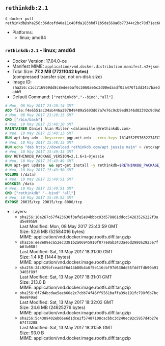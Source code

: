 ## `rethinkdb:2.1`

```console
$ docker pull rethinkdb@sha256:36dcefd40a11c40fda183bbd71b5da568a6b77344c2bc70d71ec686e44f23a09
```

-	Platforms:
	-	linux; amd64

### `rethinkdb:2.1` - linux; amd64

-	Docker Version: 17.04.0-ce
-	Manifest MIME: `application/vnd.docker.distribution.manifest.v2+json`
-	Total Size: **77.2 MB (77211042 bytes)**  
	(compressed transfer size, not on-disk size)
-	Image ID: `sha256:c1cc716969dd8c8edee5af0c5060ae5c3d00edaadf03a470f1dd3457baedabb5`
-	Default Command: `["rethinkdb","--bind","all"]`

```dockerfile
# Mon, 08 May 2017 23:28:14 GMT
ADD file:f4e6551ac34ab446a297849489a5693d67a7e76c9cb9ed9346d82392c9d9a5fe in / 
# Mon, 08 May 2017 23:28:15 GMT
CMD ["/bin/bash"]
# Wed, 10 May 2017 15:48:10 GMT
MAINTAINER Daniel Alan Miller <dalanmiller@rethinkdb.com>
# Wed, 10 May 2017 15:48:13 GMT
RUN apt-key adv --keyserver pgp.mit.edu --recv-keys 1614552E5765227AEC39EFCFA7E00EF33A8F2399
# Wed, 10 May 2017 15:48:15 GMT
RUN echo "deb http://download.rethinkdb.com/apt jessie main" > /etc/apt/sources.list.d/rethinkdb.list
# Wed, 10 May 2017 15:49:33 GMT
ENV RETHINKDB_PACKAGE_VERSION=2.1.6+1~0jessie
# Wed, 10 May 2017 15:49:49 GMT
RUN apt-get update 	&& apt-get install -y rethinkdb=$RETHINKDB_PACKAGE_VERSION 	&& rm -rf /var/lib/apt/lists/*
# Wed, 10 May 2017 15:49:50 GMT
VOLUME [/data]
# Wed, 10 May 2017 15:49:51 GMT
WORKDIR /data
# Wed, 10 May 2017 15:49:51 GMT
CMD ["rethinkdb" "--bind" "all"]
# Wed, 10 May 2017 15:49:52 GMT
EXPOSE 28015/tcp 29015/tcp 8080/tcp
```

-	Layers:
	-	`sha256:10a267c67f423630f3afe5e04bbbc93d578861ddcc54283526222f3ad5e895b9`  
		Last Modified: Mon, 08 May 2017 23:43:59 GMT  
		Size: 52.6 MB (52584016 bytes)  
		MIME: application/vnd.docker.image.rootfs.diff.tar.gzip
	-	`sha256:ee8e89eca52ec3381b2a06945910f077e0ab3433ae6d2980a2923e7fb6fb080f`  
		Last Modified: Sat, 13 May 2017 18:31:00 GMT  
		Size: 1.4 KB (1444 bytes)  
		MIME: application/vnd.docker.image.rootfs.diff.tar.gzip
	-	`sha256:24c929bfcead4f6d44b80b4a6f5e116cbf97d630de55fdd7fdb90a913465f89f`  
		Last Modified: Sat, 13 May 2017 18:31:01 GMT  
		Size: 213.0 B  
		MIME: application/vnd.docker.image.rootfs.diff.tar.gzip
	-	`sha256:6f7d4bcdae5eeb60e2c7cbb74f46ff9561baffa39e191fc798f6b7bc9ee849ad`  
		Last Modified: Sat, 13 May 2017 18:32:02 GMT  
		Size: 24.6 MB (24625276 bytes)  
		MIME: application/vnd.docker.image.rootfs.diff.tar.gzip
	-	`sha256:5c4389402eb66e6d1dce2f57487108cacbbc3d240ec92c5957d4b27e67473208`  
		Last Modified: Sat, 13 May 2017 18:31:58 GMT  
		Size: 93.0 B  
		MIME: application/vnd.docker.image.rootfs.diff.tar.gzip
